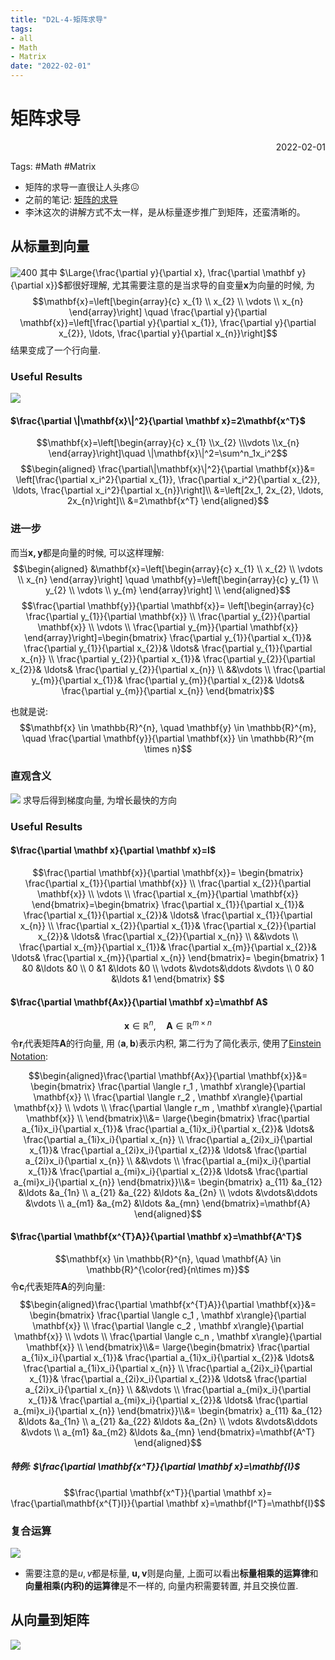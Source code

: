 ```yaml
---
title: "D2L-4-矩阵求导"
tags:
- all
- Math
- Matrix
date: "2022-02-01"
---
```

# 矩阵求导

<div align="right"> 2022-02-01</div>

Tags: #Math #Matrix 

- 矩阵的求导一直很让人头疼😖
- 之前的笔记: [矩阵的求导](notes/2021/2021.8/矩阵的求导.md)
- 李沐这次的讲解方式不太一样，是从标量逐步推广到矩阵，还蛮清晰的。

## 从标量到向量
![400](notes/2022/2022.1/assets/img_2022-10-15-17.png)
其中 $\Large{\frac{\partial y}{\partial x}, \frac{\partial \mathbf y}{\partial x}}$都很好理解, 尤其需要注意的是当求导的自变量$\mathbf x$为向量的时候, 为
$$\mathbf{x}=\left[\begin{array}{c}
x_{1} \\
x_{2} \\
\vdots \\
x_{n}
\end{array}\right] \quad \frac{\partial y}{\partial \mathbf{x}}=\left[\frac{\partial y}{\partial x_{1}}, \frac{\partial y}{\partial x_{2}}, \ldots, \frac{\partial y}{\partial x_{n}}\right]$$
结果变成了一个行向量.
### Useful Results
![](notes/2022/2022.1/assets/img_2022-10-15-18.png)
#### $\frac{\partial \|\mathbf{x}\|^2}{\partial \mathbf x}=2\mathbf{x^T}$
$$\mathbf{x}=\left[\begin{array}{c}
x_{1} \\x_{2} \\\vdots \\x_{n}
\end{array}\right]\quad \|\mathbf{x}\|^2=\sum^n_1x_i^2$$
$$\begin{aligned}
\frac{\partial\|\mathbf{x}\|^2}{\partial \mathbf{x}}&=
\left[\frac{\partial x_i^2}{\partial x_{1}}, \frac{\partial x_i^2}{\partial x_{2}}, \ldots, \frac{\partial x_i^2}{\partial
x_{n}}\right]\\
&=\left[2x_1, 2x_{2}, \ldots, 2x_{n}\right]\\
&=2\mathbf{x^T}
\end{aligned}$$


### 进一步
而当$\mathbf{x, y}$都是向量的时候, 可以这样理解:
$$\begin{aligned}
&\mathbf{x}=\left[\begin{array}{c}
x_{1} \\
x_{2} \\
\vdots \\
x_{n}
\end{array}\right] \quad \mathbf{y}=\left[\begin{array}{c}
y_{1} \\
y_{2} \\
\vdots \\
y_{m}
\end{array}\right] \\
\end{aligned}$$
$$\frac{\partial \mathbf{y}}{\partial \mathbf{x}}=
\left[\begin{array}{c}
\frac{\partial y_{1}}{\partial \mathbf{x}} \\
\frac{\partial y_{2}}{\partial \mathbf{x}} \\
\vdots \\
\frac{\partial y_{m}}{\partial \mathbf{x}}
\end{array}\right]=\begin{bmatrix}
\frac{\partial y_{1}}{\partial x_{1}}& \frac{\partial y_{1}}{\partial x_{2}}& \ldots& \frac{\partial y_{1}}{\partial x_{n}} \\
\frac{\partial y_{2}}{\partial x_{1}}& \frac{\partial y_{2}}{\partial x_{2}}& \ldots& \frac{\partial y_{2}}{\partial x_{n}} \\
&&\vdots \\
\frac{\partial y_{m}}{\partial x_{1}}& \frac{\partial y_{m}}{\partial x_{2}}& \ldots& \frac{\partial y_{m}}{\partial x_{n}}
\end{bmatrix}$$

也就是说: 
$$\mathbf{x} \in \mathbb{R}^{n}, \quad \mathbf{y} \in \mathbb{R}^{m}, \quad \frac{\partial \mathbf{y}}{\partial \mathbf{x}} \in \mathbb{R}^{m \times n}$$

### 直观含义
![](notes/2022/2022.1/assets/img_2022-10-15-19.png)
求导后得到梯度向量, 为增长最快的方向

### Useful Results
#### $\frac{\partial \mathbf x}{\partial \mathbf x}=I$
$$\frac{\partial \mathbf{x}}{\partial \mathbf{x}}=
\begin{bmatrix}
\frac{\partial x_{1}}{\partial \mathbf{x}} \\
\frac{\partial x_{2}}{\partial \mathbf{x}} \\
\vdots \\
\frac{\partial x_{m}}{\partial \mathbf{x}}
\end{bmatrix}=\begin{bmatrix}
\frac{\partial x_{1}}{\partial x_{1}}& \frac{\partial x_{1}}{\partial x_{2}}& \ldots& \frac{\partial x_{1}}{\partial x_{n}} \\
\frac{\partial x_{2}}{\partial x_{1}}& \frac{\partial x_{2}}{\partial x_{2}}& \ldots& \frac{\partial x_{2}}{\partial x_{n}} \\
&&\vdots \\
\frac{\partial x_{m}}{\partial x_{1}}& \frac{\partial x_{m}}{\partial x_{2}}& \ldots& \frac{\partial x_{m}}{\partial x_{n}}
\end{bmatrix}=
\begin{bmatrix}
1 &0 &\ldots &0 \\
0 &1 &\ldots &0 \\
\vdots &\vdots&\ddots &\vdots \\
0 &0 &\ldots &1
\end{bmatrix}
$$

#### $\frac{\partial \mathbf{Ax}}{\partial \mathbf x}=\mathbf A$
$$\mathbf{x} \in \mathbb{R}^{n}, \quad \mathbf{A} \in \mathbb{R}^{m\times n}$$
令$\mathbf r_i$代表矩阵$\mathbf A$的行向量, 用 $\langle \mathbf{a} , \mathbf{b} \rangle$表示内积, 第二行为了简化表示, 使用了[Einstein Notation](notes/2022/2022.1/Einstein%20Notation.md): 

$$\begin{aligned}\frac{\partial \mathbf{Ax}}{\partial \mathbf{x}}&=
\begin{bmatrix}
\frac{\partial \langle r_1 , \mathbf x\rangle}{\partial \mathbf{x}} \\
\frac{\partial \langle r_2 , \mathbf x\rangle}{\partial \mathbf{x}} \\
\vdots \\
\frac{\partial \langle r_m , \mathbf x\rangle}{\partial \mathbf{x}} \\
\end{bmatrix}\\&=
\large{\begin{bmatrix}
\frac{\partial a_{1i}x_i}{\partial x_{1}}& 
\frac{\partial a_{1i}x_i}{\partial x_{2}}& 
\ldots& 
\frac{\partial a_{1i}x_i}{\partial x_{n}} \\
\frac{\partial a_{2i}x_i}{\partial x_{1}}& 
\frac{\partial a_{2i}x_i}{\partial x_{2}}& 
\ldots& 
\frac{\partial a_{2i}x_i}{\partial x_{n}} \\
&&\vdots \\
\frac{\partial a_{mi}x_i}{\partial x_{1}}& 
\frac{\partial a_{mi}x_i}{\partial x_{2}}& 
\ldots& 
\frac{\partial a_{mi}x_i}{\partial x_{n}}
\end{bmatrix}}\\&=
\begin{bmatrix}
a_{11} &a_{12} &\ldots &a_{1n} \\
a_{21} &a_{22} &\ldots &a_{2n} \\
\vdots &\vdots&\ddots &\vdots \\
a_{m1} &a_{m2} &\ldots &a_{mn}
\end{bmatrix}=\mathbf{A}
\end{aligned}$$
#### $\frac{\partial \mathbf{x^{T}A}}{\partial \mathbf x}=\mathbf{A^T}$
$$\mathbf{x} \in \mathbb{R}^{n}, \quad \mathbf{A} \in \mathbb{R}^{\color{red}{n\times m}}$$
令$\mathbf c_i$代表矩阵$\mathbf A$的列向量:
$$\begin{aligned}\frac{\partial \mathbf{x^{T}A}}{\partial \mathbf{x}}&=
\begin{bmatrix}
\frac{\partial \langle c_1 , \mathbf x\rangle}{\partial \mathbf{x}} \\
\frac{\partial \langle c_2 , \mathbf x\rangle}{\partial \mathbf{x}} \\
\vdots \\
\frac{\partial \langle c_n , \mathbf x\rangle}{\partial \mathbf{x}} \\
\end{bmatrix}\\&=
\large{\begin{bmatrix}
\frac{\partial a_{1i}x_i}{\partial x_{1}}& 
\frac{\partial a_{1i}x_i}{\partial x_{2}}& 
\ldots& 
\frac{\partial a_{1i}x_i}{\partial x_{n}} \\
\frac{\partial a_{2i}x_i}{\partial x_{1}}& 
\frac{\partial a_{2i}x_i}{\partial x_{2}}& 
\ldots& 
\frac{\partial a_{2i}x_i}{\partial x_{n}} \\
&&\vdots \\
\frac{\partial a_{mi}x_i}{\partial x_{1}}& 
\frac{\partial a_{mi}x_i}{\partial x_{2}}& 
\ldots& 
\frac{\partial a_{mi}x_i}{\partial x_{n}}
\end{bmatrix}}\\&=
\begin{bmatrix}
a_{11} &a_{12} &\ldots &a_{1n} \\
a_{21} &a_{22} &\ldots &a_{2n} \\
\vdots &\vdots&\ddots &\vdots \\
a_{m1} &a_{m2} &\ldots &a_{mn}
\end{bmatrix}=\mathbf{A^T}
\end{aligned}$$
##### 特例: $\frac{\partial \mathbf{x^T}}{\partial \mathbf x}=\mathbf{I}$
$$\frac{\partial \mathbf{x^T}}{\partial \mathbf x}=
\frac{\partial\mathbf{x^{T}I}}{\partial \mathbf x}=\mathbf{I^T}=\mathbf{I}$$

### 复合运算
![](notes/2022/2022.1/assets/img_2022-10-15-20.png)
- 需要注意的是$u, v$都是标量, $\mathbf{u,v}$则是向量, 上面可以看出**标量相乘的运算律**和**向量相乘(内积)的运算律**是不一样的, 向量内积需要转置, 并且交换位置.


## 从向量到矩阵
![](notes/2022/2022.1/assets/img_2022-10-15-21.png)

